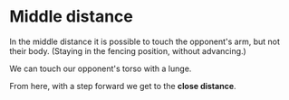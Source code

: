 # Middle distance

In the middle distance it is possible to touch the opponent's arm, but not their body. (Staying in the fencing position, without advancing.)

We can touch our opponent's torso with a lunge.

From here, with a step forward we get to the **close distance**.
